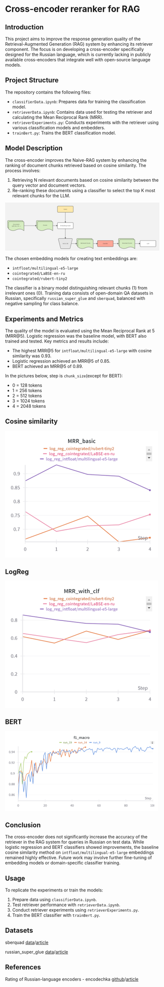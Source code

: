 # Cross-encoder reranker for RAG

## Introduction
This project aims to improve the response generation quality of the Retrieval-Augmented Generation (RAG) system by enhancing its retriever component. The focus is on developing a cross-encoder specifically designed for the Russian language, which is currently lacking in publicly available cross-encoders that integrate well with open-source language models.

## Project Structure
The repository contains the following files:

- `classifierData.ipynb`: Prepares data for training the classification model.
- `retrieverData.ipynb`: Contains data used for testing the retriever and calculating the Mean Reciprocal Rank (MRR).
- `retrieverExperiments.py`: Conducts experiments with the retriever using various classification models and embedders.
- `trainBert.py`: Trains the BERT classification model.

## Model Description
The cross-encoder improves the Naive-RAG system by enhancing the ranking of document chunks retrieved based on cosine similarity. The process involves:
1. Retrieving N relevant documents based on cosine similarity between the query vector and document vectors.
2. Re-ranking these documents using a classifier to select the top K most relevant chunks for the LLM.

![architecture](images/architecture.png)

The chosen embedding models for creating text embeddings are:
- `intfloat/multilingual-e5-large`
- `cointegrated/LaBSE-en-ru`
- `cointegrated/rubert-tiny2`

The classifier is a binary model distinguishing relevant chunks (1) from irrelevant ones (0). Training data consists of open-domain QA datasets in Russian, specifically `russian_super_glue` and `sberquad`, balanced with negative sampling for class balance.

## Experiments and Metrics
The quality of the model is evaluated using the Mean Reciprocal Rank at 5 (MRR@5). Logistic regression was the baseline model, with BERT also trained and tested. Key metrics and results include:
- The highest MRR@5 for `intfloat/multilingual-e5-large` with cosine similarity was 0.93.
- Logistic regression achieved an MRR@5 of 0.85.
- BERT achieved an MRR@5 of 0.89.

In the pictures below, step is `chunk_size`(except for BERT):
- 0 = 128 tokens
- 1 = 256 tokens
- 2 = 512 tokens
- 3 = 1024 tokens
- 4 = 2048 tokens

## Cosine similarity
<img src="images/cos.png" alt="Cosine similarity" width="500"/>

## LogReg
<img src="images/logreg.png" alt="LogReg" width="500"/>

## BERT
<img src="images/bert.png" alt="BERT" width="500"/>

## Conclusion
The cross-encoder does not significantly increase the accuracy of the retriever in the RAG system for queries in Russian on test data. While logistic regression and BERT classifiers showed improvements, the baseline cosine similarity method on `intfloat/multilingual-e5-large` embeddings remained highly effective. Future work may involve further fine-tuning of embedding models or domain-specific classifier training.

## Usage
To replicate the experiments or train the models:
1. Prepare data using `classifierData.ipynb`.
2. Test retriever performance with `retrieverData.ipynb`.
3. Conduct retriever experiments using `retrieverExperiments.py`.
4. Train the BERT classifier with `trainBert.py`.

## Datasets
sberquad [data](https://huggingface.co/datasets/kuznetsoffandrey/sberquad)/[article](https://arxiv.org/abs/1912.09723)

russian_super_glue [data](https://huggingface.co/datasets/RussianNLP/russian_super_glue)/[article](https://arxiv.org/abs/2010.15925)

## References
Rating of Russian-language encoders - encodechka [github](https://github.com/avidale/encodechka)/[article](https://habr.com/ru/articles/669674/)
